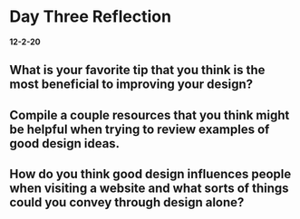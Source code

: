 # Day Three Reflection
__12-2-20__

## What is your favorite tip that you think is the most beneficial to improving your design?


## Compile a couple resources that you think might be helpful when trying to review examples of good design ideas.


## How do you think good design influences people when visiting a website and what sorts of things could you convey through design alone?